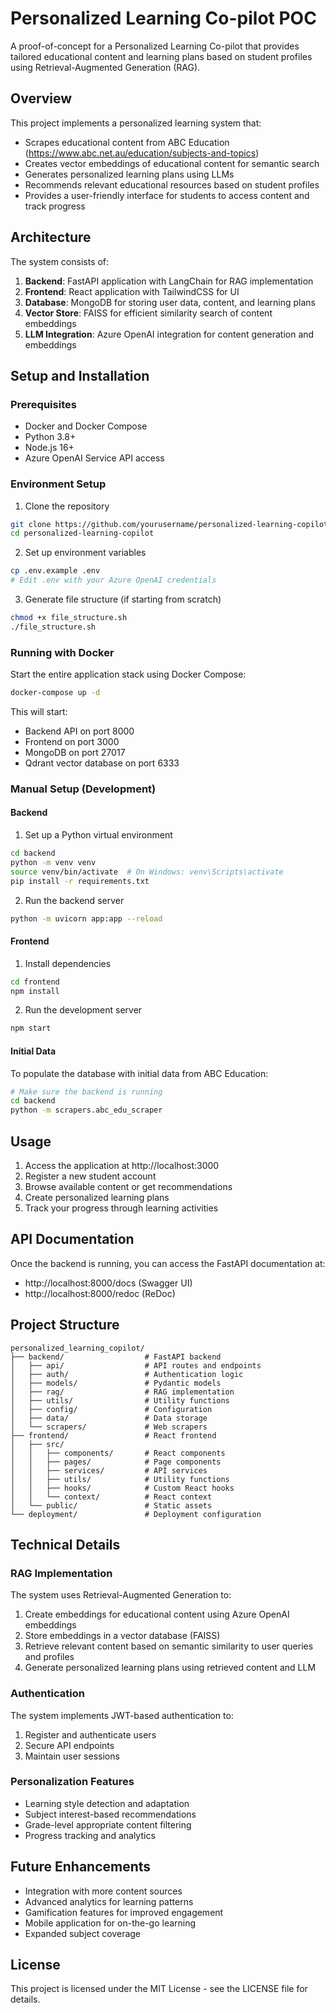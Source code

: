# Personalized Learning Co-pilot POC

A proof-of-concept for a Personalized Learning Co-pilot that provides tailored educational content and learning plans based on student profiles using Retrieval-Augmented Generation (RAG).

## Overview

This project implements a personalized learning system that:
- Scrapes educational content from ABC Education (https://www.abc.net.au/education/subjects-and-topics)
- Creates vector embeddings of educational content for semantic search
- Generates personalized learning plans using LLMs
- Recommends relevant educational resources based on student profiles
- Provides a user-friendly interface for students to access content and track progress

## Architecture

The system consists of:

1. **Backend**: FastAPI application with LangChain for RAG implementation
2. **Frontend**: React application with TailwindCSS for UI
3. **Database**: MongoDB for storing user data, content, and learning plans
4. **Vector Store**: FAISS for efficient similarity search of content embeddings
5. **LLM Integration**: Azure OpenAI integration for content generation and embeddings

## Setup and Installation

### Prerequisites

- Docker and Docker Compose
- Python 3.8+
- Node.js 16+
- Azure OpenAI Service API access

### Environment Setup

1. Clone the repository
```bash
git clone https://github.com/yourusername/personalized-learning-copilot.git
cd personalized-learning-copilot
```

2. Set up environment variables
```bash
cp .env.example .env
# Edit .env with your Azure OpenAI credentials
```

3. Generate file structure (if starting from scratch)
```bash
chmod +x file_structure.sh
./file_structure.sh
```

### Running with Docker

Start the entire application stack using Docker Compose:

```bash
docker-compose up -d
```

This will start:
- Backend API on port 8000
- Frontend on port 3000
- MongoDB on port 27017
- Qdrant vector database on port 6333

### Manual Setup (Development)

#### Backend

1. Set up a Python virtual environment
```bash
cd backend
python -m venv venv
source venv/bin/activate  # On Windows: venv\Scripts\activate
pip install -r requirements.txt
```

2. Run the backend server
```bash
python -m uvicorn app:app --reload
```

#### Frontend

1. Install dependencies
```bash
cd frontend
npm install
```

2. Run the development server
```bash
npm start
```

#### Initial Data

To populate the database with initial data from ABC Education:

```bash
# Make sure the backend is running
cd backend
python -m scrapers.abc_edu_scraper
```

## Usage

1. Access the application at http://localhost:3000
2. Register a new student account
3. Browse available content or get recommendations
4. Create personalized learning plans
5. Track your progress through learning activities

## API Documentation

Once the backend is running, you can access the FastAPI documentation at:
- http://localhost:8000/docs (Swagger UI)
- http://localhost:8000/redoc (ReDoc)

## Project Structure

```
personalized_learning_copilot/
├── backend/                  # FastAPI backend
│   ├── api/                  # API routes and endpoints
│   ├── auth/                 # Authentication logic
│   ├── models/               # Pydantic models
│   ├── rag/                  # RAG implementation
│   ├── utils/                # Utility functions
│   ├── config/               # Configuration
│   ├── data/                 # Data storage
│   └── scrapers/             # Web scrapers
├── frontend/                 # React frontend
│   ├── src/
│   │   ├── components/       # React components
│   │   ├── pages/            # Page components
│   │   ├── services/         # API services
│   │   ├── utils/            # Utility functions
│   │   ├── hooks/            # Custom React hooks
│   │   └── context/          # React context
│   └── public/               # Static assets
└── deployment/               # Deployment configuration
```

## Technical Details

### RAG Implementation

The system uses Retrieval-Augmented Generation to:
1. Create embeddings for educational content using Azure OpenAI embeddings
2. Store embeddings in a vector database (FAISS)
3. Retrieve relevant content based on semantic similarity to user queries and profiles
4. Generate personalized learning plans using retrieved content and LLM

### Authentication

The system implements JWT-based authentication to:
1. Register and authenticate users
2. Secure API endpoints
3. Maintain user sessions

### Personalization Features

- Learning style detection and adaptation
- Subject interest-based recommendations
- Grade-level appropriate content filtering
- Progress tracking and analytics

## Future Enhancements

- Integration with more content sources
- Advanced analytics for learning patterns
- Gamification features for improved engagement
- Mobile application for on-the-go learning
- Expanded subject coverage

## License

This project is licensed under the MIT License - see the LICENSE file for details.